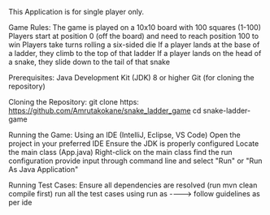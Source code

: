 This Application is for single player only.

Game Rules:
The game is played on a 10x10 board with 100 squares (1-100)
Players start at position 0 (off the board) and need to reach position 100 to win
Players take turns rolling a six-sided die
If a player lands at the base of a ladder, they climb to the top of that ladder
If a player lands on the head of a snake, they slide down to the tail of that snake

Prerequisites: 
Java Development Kit (JDK) 8 or higher
Git (for cloning the repository)

Cloning the Repository:
git clone https: https://github.com/Amrutakokane/snake_ladder_game
cd snake-ladder-game

Running the Game:
Using an IDE (IntelliJ, Eclipse, VS Code)
Open the project in your preferred IDE
Ensure the JDK is properly configured
Locate the main class (App.java)
Right-click on the main class find the run configuration provide input through command line  and select "Run" or "Run As Java Application"

Running Test Cases:
Ensure all dependencies are resolved (run mvn clean compile first)
run all the test cases using run as ----> follow guidelines as per ide

